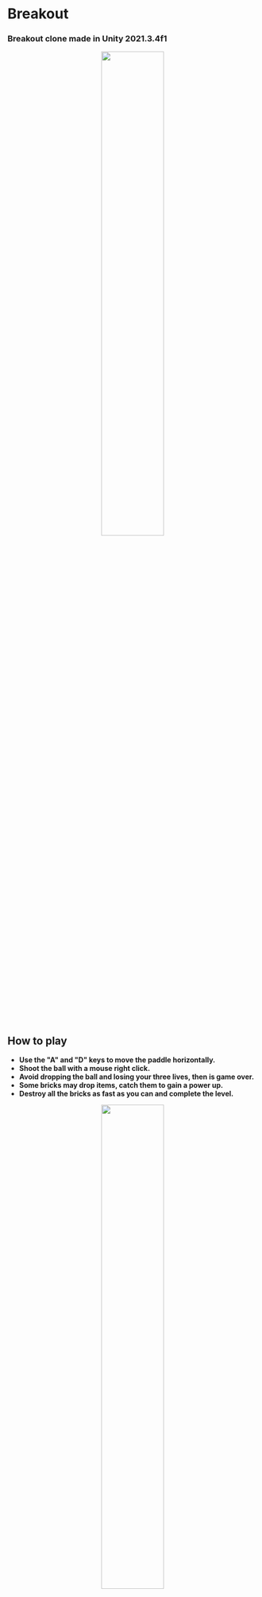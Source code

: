 # Breakout
### Breakout clone made in <b>Unity 2021.3.4f1
  
<p align="center">
  <img src="https://user-images.githubusercontent.com/71342016/174509746-787fd110-28b7-4aaa-ab21-feebf178de04.jpg" width=50%>
</p>

## How to play
  
<div>
  <ul>
    <li>Use the "A" and "D" keys to move the paddle horizontally.</li>
    <li>Shoot the ball with a mouse right click.</li>
    <li>Avoid dropping the ball and losing your three lives, then is game over.</li>
    <li>Some bricks may drop items, catch them to gain a power up.</li>
    <li>Destroy all the bricks as fast as you can and complete the level.</li>
  </ul>
</div>

<p align="center">
  <img src="https://user-images.githubusercontent.com/71342016/174509800-2a90260b-d435-43cd-9144-3d650ee4273a.jpg" width=50%>
</p>

Assets and concept of the proyect provided by [Udemy Course](https://www.udemy.com/course/aprende-a-desarrollar-videojuegos-con-unity-2021-breakout/).
